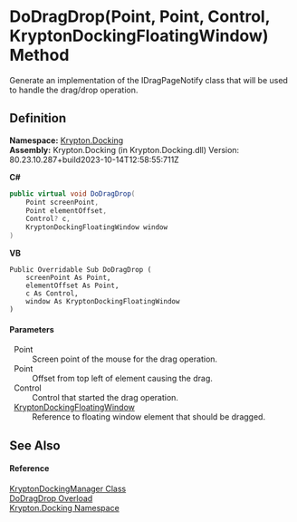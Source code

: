 # DoDragDrop(Point, Point, Control, KryptonDockingFloatingWindow) Method


Generate an implementation of the IDragPageNotify class that will be used to handle the drag/drop operation.



## Definition
**Namespace:** <a href="98399376-cf41-9454-4b4d-4fab2ca20bc7.md">Krypton.Docking</a>  
**Assembly:** Krypton.Docking (in Krypton.Docking.dll) Version: 80.23.10.287+build2023-10-14T12:58:55:711Z

**C#**
``` C#
public virtual void DoDragDrop(
	Point screenPoint,
	Point elementOffset,
	Control? c,
	KryptonDockingFloatingWindow window
)
```
**VB**
``` VB
Public Overridable Sub DoDragDrop ( 
	screenPoint As Point,
	elementOffset As Point,
	c As Control,
	window As KryptonDockingFloatingWindow
)
```



#### Parameters
<dl><dt>  Point</dt><dd>Screen point of the mouse for the drag operation.</dd><dt>  Point</dt><dd>Offset from top left of element causing the drag.</dd><dt>  Control</dt><dd>Control that started the drag operation.</dd><dt>  <a href="965d3277-b00b-7fa7-f356-ce5ced7fc311.md">KryptonDockingFloatingWindow</a></dt><dd>Reference to floating window element that should be dragged.</dd></dl>

## See Also


#### Reference
<a href="6c9c237d-95cb-a4ce-72c6-cd7684d3287e.md">KryptonDockingManager Class</a>  
<a href="c4ac4e37-ff42-74ee-5161-732301049282.md">DoDragDrop Overload</a>  
<a href="98399376-cf41-9454-4b4d-4fab2ca20bc7.md">Krypton.Docking Namespace</a>  
